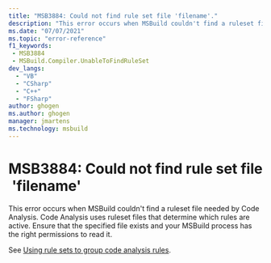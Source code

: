 ```yaml
---
title: "MSB3884: Could not find rule set file 'filename'."
description: "This error occurs when MSBuild couldn't find a ruleset file needed by Code Analysis."
ms.date: "07/07/2021"
ms.topic: "error-reference"
f1_keywords:
 - MSB3884
 - MSBuild.Compiler.UnableToFindRuleSet
dev_langs:
  - "VB"
  - "CSharp"
  - "C++"
  - "FSharp"
author: ghogen
ms.author: ghogen
manager: jmartens
ms.technology: msbuild
---
```

# MSB3884: Could not find rule set file 'filename'

This error occurs when MSBuild couldn't find a ruleset file needed by Code Analysis. Code Analysis uses ruleset files that determine which rules are active. Ensure that the specified file exists and your MSBuild process has the right permissions to read it.

See [Using rule sets to group code analysis rules](../../code-quality/using-rule-sets-to-group-code-analysis-rules.md).
